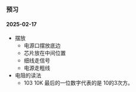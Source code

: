 ### 预习
#### 2025-02-17
- 摆放
  - 电源口摆放底边
  - 芯片放在中间位置
  - 细线走信号
  - 电源走粗线
- 电阻的读法
  - 103 10K 最后的一位数字代表的是 10的3次方。